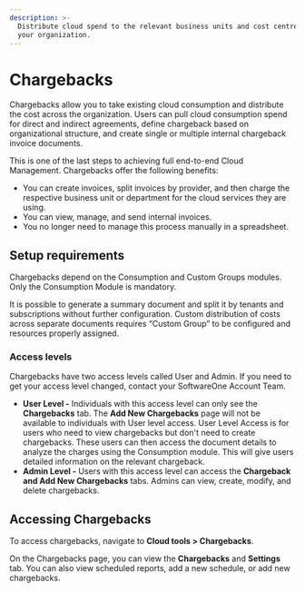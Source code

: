 ```yaml
---
description: >-
  Distribute cloud spend to the relevant business units and cost centres across
  your organization.
---
```


# Chargebacks

Chargebacks allow you to take existing cloud consumption and distribute the cost across the organization. Users can pull cloud consumption spend for direct and indirect agreements, define chargeback based on organizational structure, and create single or multiple internal chargeback invoice documents.

This is one of the last steps to achieving full end-to-end Cloud Management. Chargebacks offer the following benefits:

* You can create invoices, split invoices by provider, and then charge the respective business unit or department for the cloud services they are using.
* You can view, manage, and send internal invoices.
* You no longer need to manage this process manually in a spreadsheet.

## Setup requirements <a href="#setup-requirements" id="setup-requirements"></a>

Chargebacks depend on the Consumption and Custom Groups modules. Only the Consumption Module is mandatory.&#x20;

It is possible to generate a summary document and split it by tenants and subscriptions without further configuration. Custom distribution of costs across separate documents requires “Custom Group” to be configured and resources properly assigned.

### Access levels <a href="#access-levels" id="access-levels"></a>

Chargebacks have two access levels called User and Admin. If you need to get your access level changed, contact your SoftwareOne Account Team.

* **User Level -** Individuals with this access level can only see the **Chargebacks** tab. The **Add New Chargebacks** page will not be available to individuals with User level access. User Level Access is for users who need to view chargebacks but don't need to create chargebacks. These users can then access the document details to analyze the charges using the Consumption module. This will give users detailed information on the relevant chargeback.
* **Admin Level -** Users with this access level can access the **Chargeback and Add New Chargebacks** tabs. Admins can view, create, modify, and delete chargebacks.

## Accessing Chargebacks <a href="#navigating-to-chargebacks" id="navigating-to-chargebacks"></a>

To access chargebacks, navigate to **Cloud tools > Chargebacks**.&#x20;

On the Chargebacks page, you can view the **Chargebacks** and **Settings** tab. You can also view scheduled reports, add a new schedule, or add new chargebacks.
